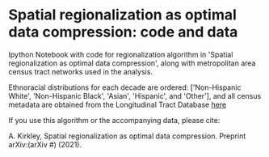 # Spatial regionalization as optimal data compression: code and data
Ipython Notebook with code for regionalization algorithm in 'Spatial regionalization as optimal data compression', along with metropolitan area census tract networks used in the analysis.

Ethnoracial distributions for each decade are ordered: ['Non-Hispanic White', 'Non-Hispanic Black', 'Asian', 'Hispanic', and 'Other'], and all census metadata are obtained from the Longitudinal Tract Database [here](https://s4.ad.brown.edu/projects/diversity/researcher/bridging.htm) 

If you use this algorithm or the accompanying data, please cite:

A. Kirkley, Spatial regionalization as optimal data compression. Preprint arXiv:(arXiv #) (2021).
